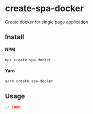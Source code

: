 # create-spa-docker

Create docker for single page application

## Install

#### NPM

```bash
npx create-spa-docker
```

#### Yarn

```bash
yarn create spa-docker
```

## Usage

```js
// TODO
```
